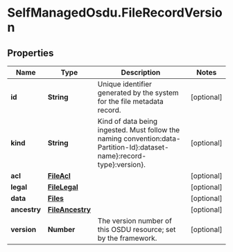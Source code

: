 # SelfManagedOsdu.FileRecordVersion

## Properties
Name | Type | Description | Notes
------------ | ------------- | ------------- | -------------
**id** | **String** | Unique identifier generated by the system for the file metadata record. | [optional] 
**kind** | **String** | Kind of data being ingested. Must follow the naming convention:data-Partition-Id}:dataset-name}:record-type}:version}. | [optional] 
**acl** | [**FileAcl**](FileAcl.md) |  | [optional] 
**legal** | [**FileLegal**](FileLegal.md) |  | [optional] 
**data** | [**Files**](Files.md) |  | [optional] 
**ancestry** | [**FileAncestry**](FileAncestry.md) |  | [optional] 
**version** | **Number** | The version number of this OSDU resource; set by the framework. | [optional] 



